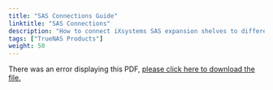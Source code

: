 ```yaml
---
title: "SAS Connections Guide"
linktitle: "SAS Connections"
description: "How to connect iXsystems SAS expansion shelves to different TrueNAS hardware products."
tags: ["TrueNAS Products"]
weight: 50
---
```


<object data="https://www.truenas.com/docs/files/SASConnections1.2.pdf" type="application/pdf" width="95%" height="1000">
  There was an error displaying this PDF, <a href="https://www.truenas.com/docs/files/SASConnections1.2.pdf">please click here to download the file.</a>
</object>

